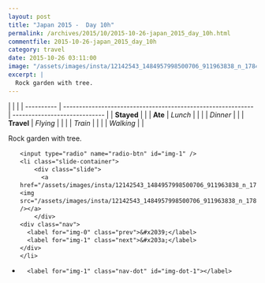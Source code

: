 ```yaml
---
layout: post
title: "Japan 2015 -  Day 10h"
permalink: /archives/2015/10/2015-10-26-japan_2015_day_10h.html
commentfile: 2015-10-26-japan_2015_day_10h
category: travel
date: 2015-10-26 03:11:00
image: "/assets/images/insta/12142543_1484957998500706_911963838_n_17844982585047535.jpg"
excerpt: |
  Rock garden with tree.
---
```


|            |                                                              |
| ---------- | ------------------------------------------------------------ | ----------------------------- |
| **Stayed** |  |
| **Ate**    | _Lunch_                                                      |          |
|            | _Dinner_                                                     |          |
| **Travel** | _Flying_                                                     |          |
|            | _Train_                                                      |          |
|            | _Walking_                                                    |          |


Rock garden with tree.


<ul class="slides">

    <input type="radio" name="radio-btn" id="img-1" />
    <li class="slide-container">
        <div class="slide">
          <a href="/assets/images/insta/12142543_1484957998500706_911963838_n_17844982585047535.jpg"><img src="/assets/images/insta/12142543_1484957998500706_911963838_n_17844982585047535.jpg" /></a>
        </div>
    <div class="nav">
      <label for="img-0" class="prev">&#x2039;</label>
      <label for="img-1" class="next">&#x203a;</label>
    </div>
    </li>
			
<li class="nav-dots">

      <label for="img-1" class="nav-dot" id="img-dot-1"></label>

</li>
</ul>        
             

		